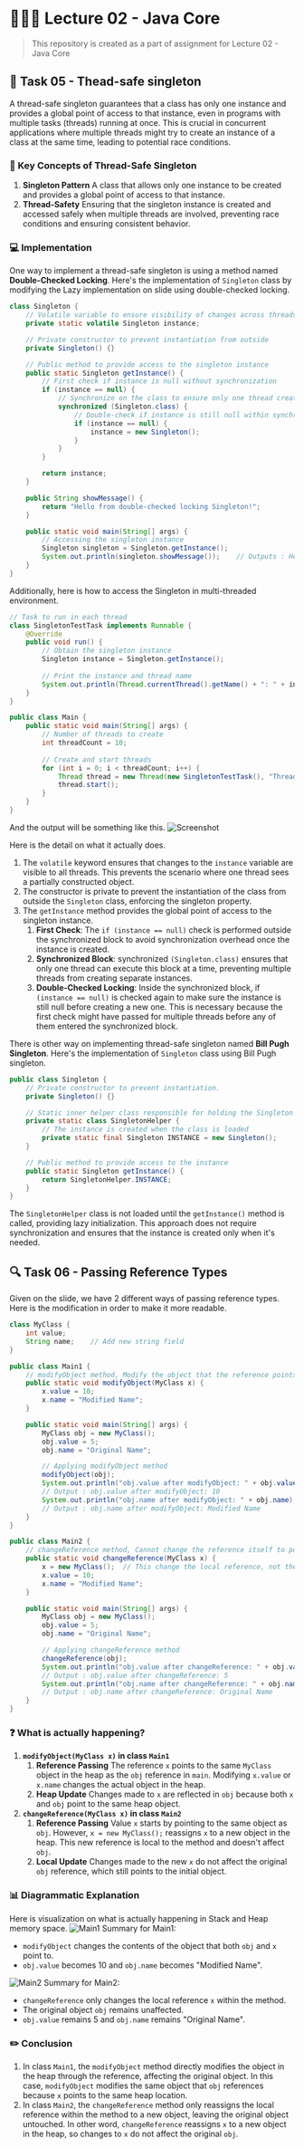 # 👨🏻‍🏫 Lecture 02 - Java Core
> This repository is created as a part of assignment for Lecture 02 - Java Core

## 🧵 Task 05 - Thead-safe singleton
A thread-safe singleton guarantees that a class has only one instance and provides a global point of access to that instance, even in programs with multiple tasks (threads) running at once. This is crucial in concurrent applications where multiple threads might try to create an instance of a class at the same time, leading to potential race conditions.

### 🔑 Key Concepts of Thread-Safe Singleton
1. **Singleton Pattern**
A class that allows only one instance to be created and provides a global point of access to that instance.
2. **Thread-Safety**
Ensuring that the singleton instance is created and accessed safely when multiple threads are involved, preventing race conditions and ensuring consistent behavior.

### 💻 Implementation
One way to implement a thread-safe singleton is using a method named **Double-Checked Locking**. Here's the implementation of `Singleton` class by modifying the Lazy implementation on slide using double-checked locking.

```java
class Singleton {
    // Volatile variable to ensure visibility of changes across threads
    private static volatile Singleton instance;

    // Private constructor to prevent instantiation from outside
    private Singleton() {}

    // Public method to provide access to the singleton instance
    public static Singleton getInstance() {
        // First check if instance is null without synchronization
        if (instance == null) {
            // Synchronize on the class to ensure only one thread creates the instance
            synchronized (Singleton.class) {
                // Double-check if instance is still null within synchronized block
                if (instance == null) {
                    instance = new Singleton();
                }
            }
        }

        return instance;
    }

    public String showMessage() {
        return "Hello from double-checked locking Singleton!";
    }

    public static void main(String[] args) {
        // Accessing the singleton instance
        Singleton singleton = Singleton.getInstance();
        System.out.println(singleton.showMessage());    // Outputs : Hello from double-checked locking Singleton!
    }
}
```

Additionally, here is how to access the Singleton in multi-threaded environment.

```java
// Task to run in each thread
class SingletonTestTask implements Runnable {
    @Override
    public void run() {
        // Obtain the singleton instance
        Singleton instance = Singleton.getInstance();
        
        // Print the instance and thread name
        System.out.println(Thread.currentThread().getName() + ": " + instance.showMessage());
    }
}

public class Main {
    public static void main(String[] args) {
        // Number of threads to create
        int threadCount = 10;
        
        // Create and start threads
        for (int i = 0; i < threadCount; i++) {
            Thread thread = new Thread(new SingletonTestTask(), "Thread-" + i);
            thread.start();
        }
    }
}
```

And the output will be something like this.
![Screenshot](img/Task5.png)

Here is the detail on what it actually does.
1. The `volatile` keyword ensures that changes to the `instance` variable are visible to all threads. This prevents the scenario where one thread sees a partially constructed object.
2. The constructor is private to prevent the instantiation of the class from outside the `Singleton` class, enforcing the singleton property.
3. The `getInstance` method provides the global point of access to the singleton instance.
    1. **First Check**: The `if (instance == null)` check is performed outside the synchronized block to avoid synchronization overhead once the instance is created.
    2. **Synchronized Block**: synchronized `(Singleton.class)` ensures that only one thread can execute this block at a time, preventing multiple threads from creating separate instances.
    3. **Double-Checked Locking**: Inside the synchronized block, if `(instance == null)` is checked again to make sure the instance is still null before creating a new one. This is necessary because the first check might have passed for multiple threads before any of them entered the synchronized block.

There is other way on implementing thread-safe singleton named **Bill Pugh Singleton**. Here's the implementation of `Singleton` class using Bill Pugh singleton.

```java
public class Singleton {
    // Private constructor to prevent instantiation.
    private Singleton() {}

    // Static inner helper class responsible for holding the Singleton instance
    private static class SingletonHelper {
        // The instance is created when the class is loaded
        private static final Singleton INSTANCE = new Singleton();
    }

    // Public method to provide access to the instance
    public static Singleton getInstance() {
        return SingletonHelper.INSTANCE;
    }
}
```

The `SingletonHelper` class is not loaded until the `getInstance()` method is called, providing lazy initialization. This approach does not require synchronization and ensures that the instance is created only when it's needed.
<br>

## 🔍 Task 06 - Passing Reference Types
Given on the slide, we have 2 different ways of passing reference types. Here is the modification in order to make it more readable.

```java
class MyClass {
    int value;
    String name;    // Add new string field
}

public class Main1 {
    // modifyObject method, Modify the object that the reference points to
    public static void modifyObject(MyClass x) {
        x.value = 10;
        x.name = "Modified Name";
    }

    public static void main(String[] args) {
        MyClass obj = new MyClass();
        obj.value = 5;
        obj.name = "Original Name";

        // Applying modifyObject method
        modifyObject(obj);
        System.out.println("obj.value after modifyObject: " + obj.value);
        // Output : obj.value after modifyObject: 10
        System.out.println("obj.name after modifyObject: " + obj.name);
        // Output : obj.name after modifyObject: Modified Name
    }
}

public class Main2 {
    // changeReference method, Cannot change the reference itself to point to a different object
    public static void changeReference(MyClass x) {
        x = new MyClass();  // This change the local reference, not the original reference
        x.value = 10;
        x.name = "Modified Name";
    }

    public static void main(String[] args) {
        MyClass obj = new MyClass();
        obj.value = 5;
        obj.name = "Original Name";

        // Applying changeReference method
        changeReference(obj);
        System.out.println("obj.value after changeReference: " + obj.value);
        // Output : obj.value after changeReference: 5
        System.out.println("obj.name after changeReference: " + obj.name);
        // Output : obj.name after changeReference: Original Name
    }
}
```

### ❓ What is actually happening?
1. **`modifyObject(MyClass x)` in class `Main1`**
    1. **Reference Passing**
    The reference `x` points to the same `MyClass` object in the heap as the `obj` reference in `main`. Modifying `x.value` or `x.name` changes the actual object in the heap.
    2. **Heap Update**
    Changes made to `x` are reflected in `obj` because both `x` and `obj` point to the same heap object.
2. **`changeReference(MyClass x)` in class `Main2`**
    1. **Reference Passing**
    Value `x` starts by pointing to the same object as `obj`. However, `x = new MyClass();` reassigns `x` to a new object in the heap. This new reference is local to the method and doesn't affect `obj`.
    2. **Local Update**
    Changes made to the new `x` do not affect the original `obj` reference, which still points to the initial object.

### 📊 Diagrammatic Explanation
Here is visualization on what is actually happening in Stack and Heap memory space.
![Main1](img/Main1.png)
Summary for Main1:
- `modifyObject` changes the contents of the object that both `obj` and `x` point to.
- `obj.value` becomes 10 and `obj.name` becomes "Modified Name".

![Main2](img/Main2.png)
Summary for Main2:
- `changeReference` only changes the local reference `x` within the method.
- The original object `obj` remains unaffected.
- `obj.value` remains 5 and `obj.name` remains "Original Name".

### ✏️ Conclusion
1. In class `Main1`, the `modifyObject` method directly modifies the object in the heap through the reference, affecting the original object. In this case, `modifyObject` modifies the same object that `obj` references because `x` points to the same heap location.
2. In class `Main2`, the `changeReference` method only reassigns the local reference within the method to a new object, leaving the original object untouched. In other word, `changeReference` reassigns `x` to a new object in the heap, so changes to `x` do not affect the original `obj`.